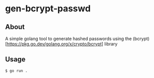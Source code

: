 # gen-bcrypt-passwd

## About

A simple golang tool to generate hashed passwords using the (bcrypt)[https://pkg.go.dev/golang.org/x/crypto/bcrypt] library

## Usage

```
$ go run .
```
